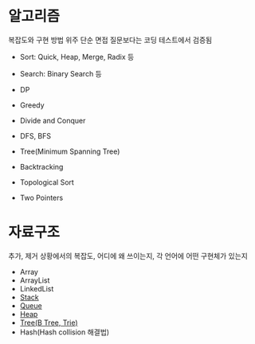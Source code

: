 # 알고리즘
복잡도와 구현 방법 위주
단순 면접 질문보다는 코딩 테스트에서 검증됨

- Sort: Quick, Heap, Merge, Radix 등
- Search: Binary Search 등

- DP
- Greedy
- Divide and Conquer
- DFS, BFS
- Tree(Minimum Spanning Tree)
- Backtracking
- Topological Sort

- Two Pointers

# 자료구조
추가, 제거 상황에서의 복잡도, 어디에 왜 쓰이는지, 각 언어에 어떤 구현체가 있는지
- Array
- ArrayList
- LinkedList
- [Stack](https://github.com/AucSuSu/CS-study/blob/main/Algorithm/dataStructure_stack.md)
- [Queue](https://github.com/AucSuSu/CS-study/blob/main/Algorithm/dataStructure_queue.md)
- [Heap](https://github.com/AucSuSu/CS-study/blob/main/Algorithm/dataStructure_heap.md)
- [Tree(B Tree, Trie)](https://github.com/AucSuSu/CS-study/blob/main/Algorithm/dataStructure_tree.md)
- Hash(Hash collision 해결법)

 
